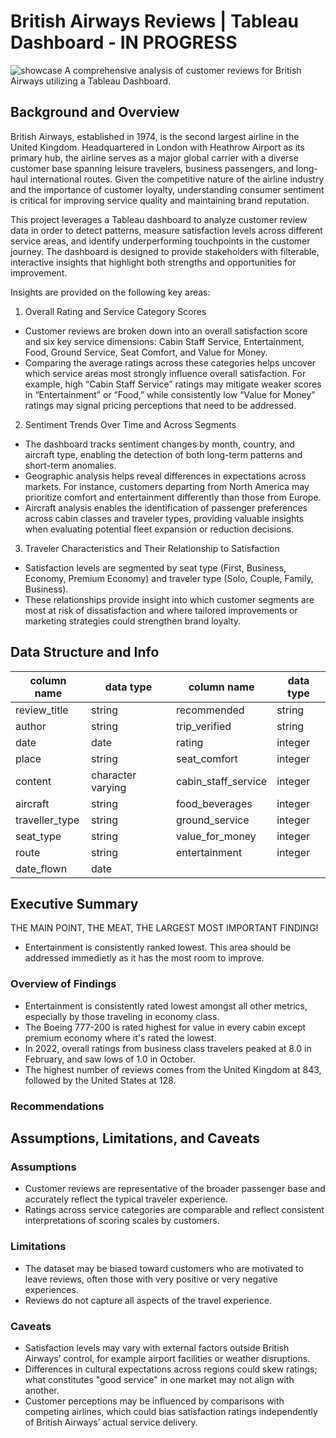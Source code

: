 # British Airways Reviews | Tableau Dashboard - IN PROGRESS
![showcase](https://github.com/user-attachments/assets/04bbc344-f620-4a7e-9dd8-e367f73d5fe7)
A comprehensive analysis of customer reviews for British Airways utilizing a Tableau Dashboard.
## Background and Overview
British Airways, established in 1974, is the second largest airline in the United Kingdom. Headquartered in London with Heathrow Airport as its primary hub, the airline serves as a major global carrier with a diverse customer base spanning leisure travelers, business passengers, and long-haul international routes. Given the competitive nature of the airline industry and the importance of customer loyalty, understanding consumer sentiment is critical for improving service quality and maintaining brand reputation.

This project leverages a Tableau dashboard to analyze customer review data in order to detect patterns, measure satisfaction levels across different service areas, and identify underperforming touchpoints in the customer journey. The dashboard is designed to provide stakeholders with filterable, interactive insights that highlight both strengths and opportunities for improvement.

Insights are provided on the following key areas:
1) Overall Rating and Service Category Scores
- Customer reviews are broken down into an overall satisfaction score and six key service dimensions: Cabin Staff Service, Entertainment, Food, Ground Service, Seat Comfort, and Value for Money.
- Comparing the average ratings across these categories helps uncover which service areas most strongly influence overall satisfaction. For example, high “Cabin Staff Service” ratings may mitigate weaker scores in “Entertainment” or “Food,” while consistently low “Value for Money” ratings may signal pricing perceptions that need to be addressed.
2) Sentiment Trends Over Time and Across Segments
- The dashboard tracks sentiment changes by month, country, and aircraft type, enabling the detection of both long-term patterns and short-term anomalies.
- Geographic analysis helps reveal differences in expectations across markets. For instance, customers departing from North America may prioritize comfort and entertainment differently than those from Europe.
- Aircraft analysis enables the identification of passenger preferences across cabin classes and traveler types, providing valuable insights when evaluating potential fleet expansion or reduction decisions.
3) Traveler Characteristics and Their Relationship to Satisfaction
- Satisfaction levels are segmented by seat type (First, Business, Economy, Premium Economy) and traveler type (Solo, Couple, Family, Business).
- These relationships provide insight into which customer segments are most at risk of dissatisfaction and where tailored improvements or marketing strategies could strengthen brand loyalty.


## Data Structure and Info
|   column name       |     data type     |     column name     | data type           |   
|  -------------------| ------------------| ------------------- |---------------------|           
|   review_title      |    string         |       recommended   |       string        |
|       author        |       string      |     trip_verified   |    string           |
|     date            |     date          |     rating          |     integer         |
|    place            |     string        |      seat_comfort   |      integer        |     
|     content         |character varying  | cabin_staff_service |  integer            |    
|   aircraft          |     string        | food_beverages      | integer             |
| traveller_type      |       string      |  ground_service     | integer             |
|     seat_type       |       string      | value_for_money     | integer             |
|     route           |       string      | entertainment       | integer             |
| date_flown          |        date       |
## Executive Summary
THE MAIN POINT, THE MEAT, THE LARGEST MOST IMPORTANT FINDING!

- Entertainment is consistently ranked lowest. This area should be addressed immedietly as it has the most room to improve.    
### Overview of Findings
- Entertainment is consistently rated lowest amongst all other metrics, especially by those traveling in economy class.
- The Boeing 777-200 is rated highest for value in every cabin except premium economy where it's rated the lowest.
- In 2022, overall ratings from business class travelers peaked at 8.0 in February, and saw lows of 1.0 in October.
- The highest number of reviews comes from the United Kingdom at 843, followed by the United States at 128.
### Recommendations
## Assumptions, Limitations, and Caveats
### Assumptions
- Customer reviews are representative of the broader passenger base and accurately reflect the typical traveler experience.
- Ratings across service categories are comparable and reflect consistent interpretations of scoring scales by customers.
### Limitations
- The dataset may be biased toward customers who are motivated to leave reviews, often those with very positive or very negative experiences.
- Reviews do not capture all aspects of the travel experience. 
### Caveats
- Satisfaction levels may vary with external factors outside British Airways’ control, for example airport facilities or weather disruptions.
- Differences in cultural expectations across regions could skew ratings; what constitutes "good service" in one market may not align with another.
- Customer perceptions may be influenced by comparisons with competing airlines, which could bias satisfaction ratings independently of British Airways’ actual service delivery.

